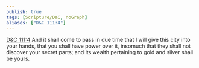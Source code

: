 ```yaml
---
publish: true
tags: [Scripture/DaC, noGraph]
aliases: ["D&C 111:4"]
---
```

[D&C 111:4](https://churchofjesuschrist.org/study/scriptures/dc-testament/dc/111?lang=eng&id=p4#p4) And it shall come to pass in due time that I will give this city into your hands, that you shall have power over it, insomuch that they shall not discover your secret parts; and its wealth pertaining to gold and silver shall be yours.
